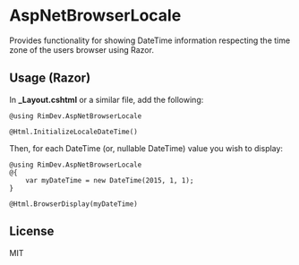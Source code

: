 # AspNetBrowserLocale

Provides functionality for showing DateTime information respecting the time zone of the users browser using Razor.

## Usage (Razor)

In **_Layout.cshtml** or a similar file, add the following:

```
@using RimDev.AspNetBrowserLocale

@Html.InitializeLocaleDateTime()
```

Then, for each DateTime (or, nullable DateTime) value you wish to display:

```
@using RimDev.AspNetBrowserLocale
@{
    var myDateTime = new DateTime(2015, 1, 1);
}

@Html.BrowserDisplay(myDateTime)
```

## License

MIT
